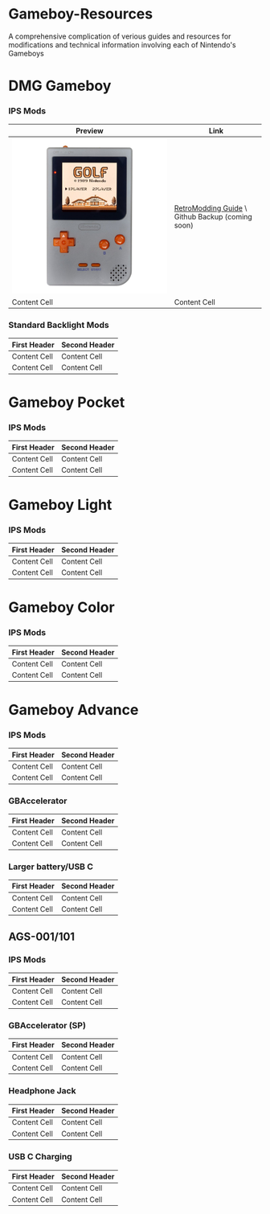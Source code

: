 # Gameboy-Resources
A comprehensive complication of verious guides and resources for modifications and technical information involving each of Nintendo's Gameboys 

# DMG Gameboy

### IPS Mods

| Preview  | Link |
| ------------- | ------------- |
| ![alt text](https://github.com/RyzenGatto/Gameboy-Resources/blob/5897b3ea1f6c5aff101eea27d498722f054d1793/Assets/retromoddingpocketips.jpg)  | [RetroModding Guide](https://www.retromodding.com/blogs/tutorials/game-boy-pocket-ips-lcd-kit-installation-guide) \ Github Backup (coming soon) |
| Content Cell  | Content Cell  |

### Standard Backlight Mods


| First Header  | Second Header |
| ------------- | ------------- |
| Content Cell  | Content Cell  |
| Content Cell  | Content Cell  |

# Gameboy Pocket

### IPS Mods


| First Header  | Second Header |
| ------------- | ------------- |
| Content Cell  | Content Cell  |
| Content Cell  | Content Cell  |

# Gameboy Light

### IPS Mods

| First Header  | Second Header |
| ------------- | ------------- |
| Content Cell  | Content Cell  |
| Content Cell  | Content Cell  |

# Gameboy Color

### IPS Mods

| First Header  | Second Header |
| ------------- | ------------- |
| Content Cell  | Content Cell  |
| Content Cell  | Content Cell  |

# Gameboy Advance

### IPS Mods

| First Header  | Second Header |
| ------------- | ------------- |
| Content Cell  | Content Cell  |
| Content Cell  | Content Cell  |

### GBAccelerator

| First Header  | Second Header |
| ------------- | ------------- |
| Content Cell  | Content Cell  |
| Content Cell  | Content Cell  |

### Larger battery/USB C

| First Header  | Second Header |
| ------------- | ------------- |
| Content Cell  | Content Cell  |
| Content Cell  | Content Cell  |

## AGS-001/101

### IPS Mods

| First Header  | Second Header |
| ------------- | ------------- |
| Content Cell  | Content Cell  |
| Content Cell  | Content Cell  |

### GBAccelerator (SP)

| First Header  | Second Header |
| ------------- | ------------- |
| Content Cell  | Content Cell  |
| Content Cell  | Content Cell  |

### Headphone Jack

| First Header  | Second Header |
| ------------- | ------------- |
| Content Cell  | Content Cell  |
| Content Cell  | Content Cell  |

### USB C Charging

| First Header  | Second Header |
| ------------- | ------------- |
| Content Cell  | Content Cell  |
| Content Cell  | Content Cell  |
